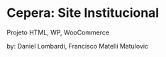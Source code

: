 # Cepera: Site Institucional

Projeto HTML, WP, WooCommerce

by: Daniel Lombardi, Francisco Matelli Matulovic
